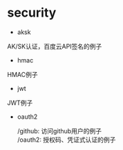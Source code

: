 # security

- aksk

AK/SK认证，百度云API签名的例子

- hmac

HMAC例子

- jwt

JWT例子

- oauth2 

  /github: 访问github用户的例子  
  /oauth2: 授权码、凭证式认证的例子
